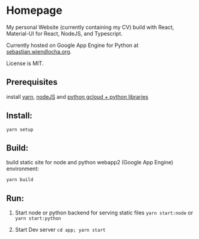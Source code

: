 # Homepage

My personal Website (currently containing my CV) build with React, Material-UI for React, NodeJS, and Typescript.

Currently hosted on Google App Engine for Python at [sebastian.wiendlocha.org](https://sebastian.wiendlocha.org).

License is MIT.

## Prerequisites

install [yarn](https://yarnpkg.com/en/), [nodeJS](https://nodejs.org/en/) and [python gcloud + python libraries](https://cloud.google.com/appengine/docs/standard/python/tools/using-local-server)

## Install:

`yarn setup`

## Build:

build static site for node and python webapp2 (Google App Engine) environment:

`yarn build`

## Run:

1. Start node or python backend for serving static files
   `yarn start:node` or
   `yarn start:python`

2. Start Dev server
   `cd app; yarn start`
